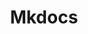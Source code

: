 ---
title: "Mkdocs"
meta_title: "Mkdocs Themes | A Curated Directory Of Free Mkdocs Themes"
meta_description: "A curated directory of best free Mkdocs themes created by independent web designers & developers that are open source, MIT licensed & available for free to download."
icon: images/icons/mkdocs.svg
official_url: https://www.mkdocs.org/
github_path: mkdocs/mkdocs
twitter_username: MkDocsProject
license: BSD-3-Clause
license_url: "https://github.com/mkdocs/mkdocs/blob/master/LICENSE"
language: Python
taxonomy: ssg
url: /mkdocs-themes
short_description: "MkDocs is a fast, simple and downright gorgeous static site generator that's geared towards building project documentation. Documentation source files are written in Markdown, and configured with a single YAML configuration file."
promotion:
  enable: true
  title: "Build Blazing Fast Websites & Apps"
  content: "Build your dream user experience, with the blazing fast page speed and SEO-efficiency like never before."
  button_label: "Get Started For Free"
  button_link: "#"
---